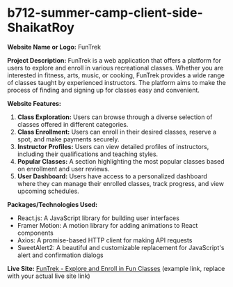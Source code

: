 # b712-summer-camp-client-side-ShaikatRoy

**Website Name or Logo:**
FunTrek

**Project Description:**
FunTrek is a web application that offers a platform for users to explore and enroll in various recreational classes. Whether you are interested in fitness, arts, music, or cooking, FunTrek provides a wide range of classes taught by experienced instructors. The platform aims to make the process of finding and signing up for classes easy and convenient.

**Website Features:**
1. **Class Exploration:** Users can browse through a diverse selection of classes offered in different categories.
2. **Class Enrollment:** Users can enroll in their desired classes, reserve a spot, and make payments securely.
3. **Instructor Profiles:** Users can view detailed profiles of instructors, including their qualifications and teaching styles.
4. **Popular Classes:** A section highlighting the most popular classes based on enrollment and user reviews.
5. **User Dashboard:** Users have access to a personalized dashboard where they can manage their enrolled classes, track progress, and view upcoming schedules.

**Packages/Technologies Used:**
- React.js: A JavaScript library for building user interfaces
- Framer Motion: A motion library for adding animations to React components
- Axios: A promise-based HTTP client for making API requests
- SweetAlert2: A beautiful and customizable replacement for JavaScript's alert and confirmation dialogs

**Live Site:**
[FunTrek - Explore and Enroll in Fun Classes](https://fun-trek.web.app/) (example link, replace with your actual live site link)

